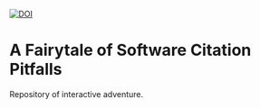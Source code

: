 [![DOI](https://zenodo.org/badge/DOI/10.5281/zenodo.3630398.svg)](https://doi.org/10.5281/zenodo.3630398)

# A Fairytale of Software Citation Pitfalls

Repository of interactive adventure.

